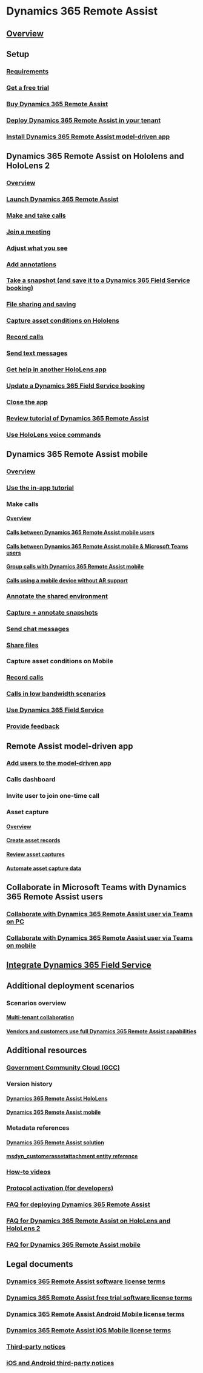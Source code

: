 # Dynamics 365 Remote Assist
## [Overview](ra-overview.md)

## Setup
### [Requirements](requirements.md)
### [Get a free trial](try-remote-assist.md)
### [Buy Dynamics 365 Remote Assist](buy-remote-assist.md)
### [Deploy Dynamics 365 Remote Assist in your tenant](deploy-remote-assist.md)
### [Install Dynamics 365 Remote Assist model-driven app](asset-capture-setup-environment.md)

## Dynamics 365 Remote Assist on Hololens and HoloLens 2
### [Overview](overview-hololens.md)
### [Launch Dynamics 365 Remote Assist](launch-hololens.md)
### [Make and take calls](making-taking-calls-hololens.md)
### [Join a meeting](join-meeting-hololens.md)
### [Adjust what you see](adjust-what-you-see-hololens.md)
### [Add annotations](add-annotations-hololens.md)
### [Take a snapshot (and save it to a Dynamics 365 Field Service booking)](take-snapshot-save-booking-hololens.md)
### [File sharing and saving](display-save-files.md)
### [Capture asset conditions on Hololens](asset-capture-photos.md)
### [Record calls](record-calls-hololens.md)
### [Send text messages](send-texts-hololens.md)
### [Get help in another HoloLens app](get-help-holoLens-app-hololens.md)
### [Update a Dynamics 365 Field Service booking](update-field-service-booking-hololens.md)
### [Close the app](close-app-hololens.md)
### [Review tutorial of Dynamics 365 Remote Assist](review-tutorial-hololens.md)
### [Use HoloLens voice commands](voice-commands-hololens.md)

## Dynamics 365 Remote Assist mobile
### [Overview](mobile-app/remote-assist-mobile-overview.md)
### [Use the in-app tutorial](mobile-app/mobile-tutorial.md)
### Make calls
#### [Overview](mobile-app/making-calls-on-remote-assist-mobile.md)
#### [Calls between Dynamics 365 Remote Assist mobile users](mobile-app/remote-assist-mobile-to-remote-assist-mobile-calls.md)
#### [Calls between Dynamics 365 Remote Assist mobile & Microsoft Teams users](mobile-app/remote-assist-mobile-to-teams-calls.md)
#### [Group calls with Dynamics 365 Remote Assist mobile](mobile-app/group-calling.md)
#### [Calls using a mobile device without AR support](mobile-app/calls-using-devices-without-AR.md)
### [Annotate the shared environment](mobile-app/annotate-shared-environment.md)
### [Capture + annotate snapshots](mobile-app/annotate-snapshot.md)
### [Send chat messages](mobile-app/send-chat-messages.md)
### [Share files](mobile-app/file-sharing.md)
### Capture asset conditions on Mobile
### [Record calls](mobile-app/call-recording.md)
### [Calls in low bandwidth scenarios](mobile-app/poor-network-connectivity.md)
### [Use Dynamics 365 Field Service](mobile-app/fs-integration.md)
### [Provide feedback](mobile-app/provide-feedback.md)

## Remote Assist model-driven app
### [Add users to the model-driven app](asset-capture-add-users.md)
### Calls dashboard
### Invite user to join one-time call
### Asset capture
#### [Overview](asset-capture-overview.md)
#### [Create asset records](asset-capture-create-asset.md)
#### [Review asset captures](asset-capture-review.md)
#### [Automate asset capture data](integrate-power-automate.md)

## Collaborate in Microsoft Teams with Dynamics 365 Remote Assist users 
### [Collaborate with Dynamics 365 Remote Assist user via Teams on PC](teams-pc-all.md)
### [Collaborate with Dynamics 365 Remote Assist user via Teams on mobile](teams-mobile-all.md)

## [Integrate Dynamics 365 Field Service](troubleshoot-field-service.md)

## Additional deployment scenarios
### Scenarios overview
#### [Multi-tenant collaboration](multi-tenant-deployment.md)
#### [Vendors and customers use full Dynamics 365 Remote Assist capabilities](vendor-use-teams.md)

## Additional resources
### [Government Community Cloud (GCC)](remote-assist-government-community-cloud.md)
### Version history
#### [Dynamics 365 Remote Assist HoloLens](version-history-remote-assist-hololens.md)
#### [Dynamics 365 Remote Assist mobile](version-history-remote-assist-mobile.md)

### Metadata references
#### [Dynamics 365 Remote Assist solution](remote-assist-solution.md)
#### [msdyn_customerassetattachment entity reference](msdyn_customerassetattachment.md)

### [How-to videos](videos.md)
### [Protocol activation (for developers)](protocol-activation.md)
### [FAQ for deploying Dynamics 365 Remote Assist](faq-deploy.md)
### [FAQ for Dynamics 365 Remote Assist on HoloLens and HoloLens 2](faq-hololens.md)
### [FAQ for Dynamics 365 Remote Assist mobile](./mobile-app/faq-mobile.md)

## Legal documents
### [Dynamics 365 Remote Assist software license terms](../legal/remote-assist-license-terms.md)
### [Dynamics 365 Remote Assist free trial software license terms](../legal/remote-assist-license-terms-free-trial.md)
### [Dynamics 365 Remote Assist Android Mobile license terms](../legal/remote-assist-mobile-android.md)
### [Dynamics 365 Remote Assist iOS Mobile license terms](../legal/remote-assist-mobile-iOS.md)
### [Third-party notices](../legal/remote-assist-third-party-notice.md)
### [iOS and Android third-party notices](../legal/ios-android-third-party.md)
